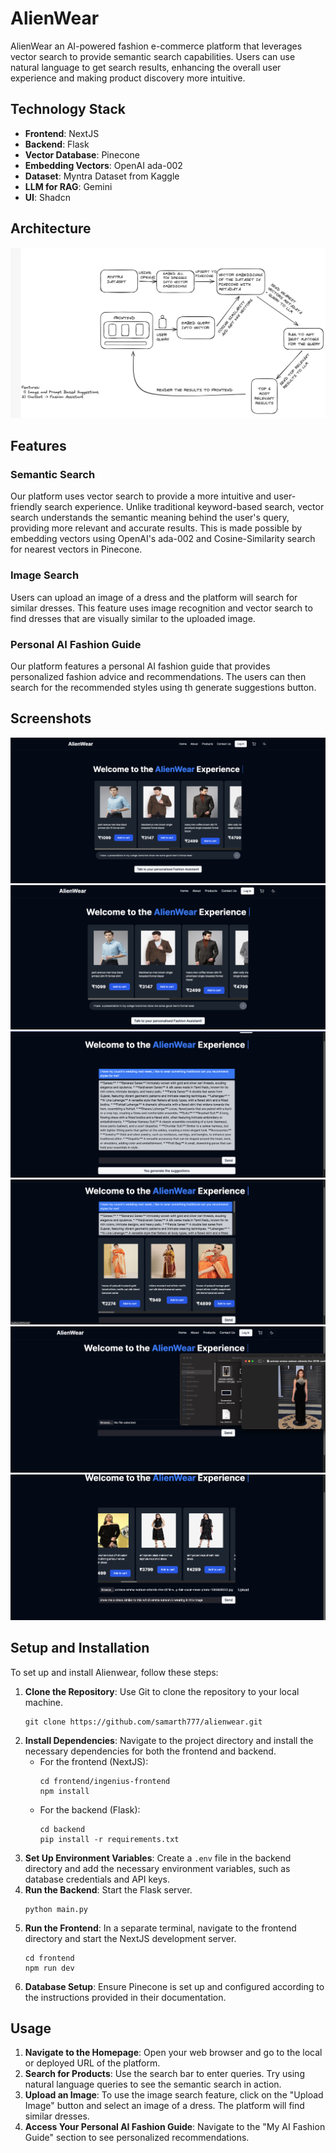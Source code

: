 # AlienWear

AlienWear an AI-powered fashion e-commerce platform that leverages vector search to provide semantic search capabilities. Users can use natural language to get search results, enhancing the overall user experience and making product discovery more intuitive.

## Technology Stack

- **Frontend**: NextJS
- **Backend**: Flask
- **Vector Database**: Pinecone
- **Embedding Vectors**: OpenAI ada-002
- **Dataset**: Myntra Dataset from Kaggle
- **LLM for RAG**: Gemini
- **UI**: Shadcn

## Architecture

![Architecture Diagram](images/pipeline.jpeg)

## Features

### Semantic Search

Our platform uses vector search to provide a more intuitive and user-friendly search experience. Unlike traditional keyword-based search, vector search understands the semantic meaning behind the user's query, providing more relevant and accurate results. This is made possible by embedding vectors using OpenAI's ada-002 and Cosine-Similarity search for nearest vectors in Pinecone.

### Image Search

Users can upload an image of a dress and the platform will search for similar dresses. This feature uses image recognition and vector search to find dresses that are visually similar to the uploaded image.

### Personal AI Fashion Guide

Our platform features a personal AI fashion guide that provides personalized fashion advice and recommendations. The users can then search for the recommended styles using th generate suggestions button.


## Screenshots

![screenshot](images/1.png)
![screenshot](images/2.png)
![screenshot](images/3.png)
![screenshot](images/4.png)
![screenshot](images/5.png)
![screenshot](images/6.png)


## Setup and Installation

To set up and install Alienwear, follow these steps:

1. **Clone the Repository**: Use Git to clone the repository to your local machine.
   ```
   git clone https://github.com/samarth777/alienwear.git
   ```
2. **Install Dependencies**: Navigate to the project directory and install the necessary dependencies for both the frontend and backend.
   - For the frontend (NextJS):
     ```
     cd frontend/ingenius-frontend
     npm install
     ```
   - For the backend (Flask):
     ```
     cd backend
     pip install -r requirements.txt
     ```
3. **Set Up Environment Variables**: Create a `.env` file in the backend directory and add the necessary environment variables, such as database credentials and API keys.
4. **Run the Backend**: Start the Flask server.
   ```
   python main.py
   ```
5. **Run the Frontend**: In a separate terminal, navigate to the frontend directory and start the NextJS development server.
   ```
   cd frontend
   npm run dev
   ```
6. **Database Setup**: Ensure Pinecone is set up and configured according to the instructions provided in their documentation.

## Usage

1. **Navigate to the Homepage**: Open your web browser and go to the local or deployed URL of the platform.
2. **Search for Products**: Use the search bar to enter queries. Try using natural language queries to see the semantic search in action.
3. **Upload an Image**: To use the image search feature, click on the "Upload Image" button and select an image of a dress. The platform will find similar dresses.
4. **Access Your Personal AI Fashion Guide**: Navigate to the "My AI Fashion Guide" section to see personalized recommendations.


